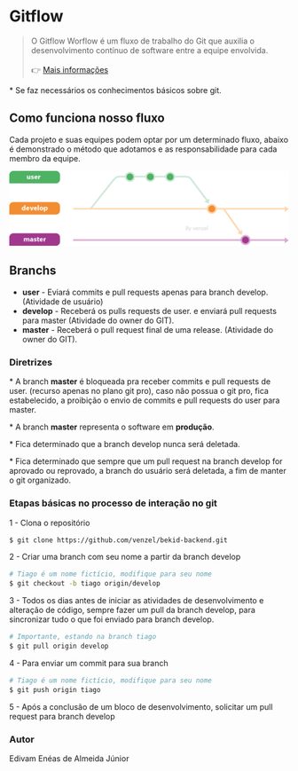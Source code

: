 # Gitflow

> O Gitflow Worflow é um fluxo de trabalho do Git que auxilia o desenvolvimento contínuo de software entre a equipe envolvida.<br /><br />👉 <a href="https://www.atlassian.com/br/git/tutorials/comparing-workflows/gitflow-workflow">Mais informações</a>

\* Se faz necessários os conhecimentos básicos sobre git.

## Como funciona nosso fluxo

Cada projeto e suas equipes podem optar por um determinado fluxo, abaixo é demonstrado o método que adotamos e as responsabilidade para cada membro da equipe.

<img src="../media/images/gitflow-v1.png" />

## Branchs

-   **user** - Eviará commits e pull requests apenas para branch develop. (Atividade de usuário)
-   **develop** - Receberá os pulls requests de user. e enviará pull requests para master (Atividade do owner do GIT).
-   **master** - Receberá o pull request final de uma release. (Atividade do owner do GIT).

### Diretrizes

\* A branch **master** é bloqueada pra receber commits e pull requests de user. (recurso apenas no plano git pro), caso não possua o git pro, fica estabelecido, a proibição o envio de commits e pull requests do user para master.

\* A branch **master** representa o software em **produção**.

\* Fica determinado que a branch develop nunca será deletada.

\* Fica determinado que sempre que um pull request na branch develop for aprovado ou reprovado, a branch do usuário será deletada, a fim de manter o git organizado.

### Etapas básicas no processo de interação no git

1 - Clona o repositório

```bash
$ git clone https://github.com/venzel/bekid-backend.git
```

2 - Criar uma branch com seu nome a partir da branch develop

```bash
# Tiago é um nome fictício, modifique para seu nome
$ git checkout -b tiago origin/develop
```

3 - Todos os dias antes de iniciar as atividades de desenvolvimento e alteração de código, sempre fazer um pull da branch develop, para sincronizar tudo o que foi enviado para branch develop.

```bash
# Importante, estando na branch tiago
$ git pull origin develop
```

4 - Para enviar um commit para sua branch

```bash
# Tiago é um nome fictício, modifique para seu nome
$ git push origin tiago
```

5 - Após a conclusão de um bloco de desenvolvimento, solicitar um pull request para branch develop

### Autor

Edivam Enéas de Almeida Júnior
